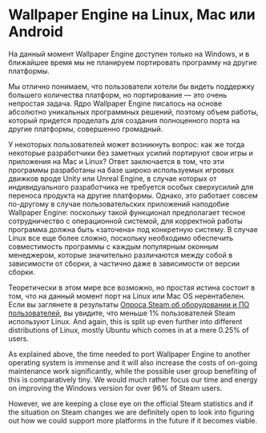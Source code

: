 # Wallpaper Engine на Linux, Mac или Android

На данный момент Wallpaper Engine доступен только на Windows, и в ближайшее время мы не планируем портировать программу на другие платформы.

Мы отлично понимаем, что пользователи хотели бы видеть поддержку большего количества платформ, но портирование — это очень непростая задача. Ядро Wallpaper Engine писалось на основе абсолютно уникальных программных решений, поэтому объем работы, который придется проделать для создания полноценного порта на другие платформы, совершенно громадный.

У некоторых пользователей может возникнуть вопрос: как же тогда некоторые разработчики без заметных усилий портируют свои игры и приложения на Mac и Linux? Ответ заключается в том, что эти программы разработаны на базе широко используемых игровых движков вроде Unity или Unreal Engine, в случае которых от индивидуального разработчика не требуется особых сверхусилий для переноса продукта на другие платформы. Однако, это работает совсем по-другому в случае пользовательских приложений наподобие Wallpaper Engine: поскольку такой функционал предполагает тесное сотрудничество с операционной системой, для корректной работы программа должна быть «заточена» под конкретную систему. В случае Linux все еще более сложно, поскольку необходимо обеспечить совместимость программы с каждым популярным оконным менеджером, которые значительно различаются между собой в зависимости от сборки, а частично даже в зависимости от версии сборки.

Теоретически в этом мире все возможно, но простая истина состоит в том, что на данный момент порт на Linux или Mac OS нерентабелен. Если вы заглянете в результаты [Опроса Steam об оборудовании и ПО пользователей](https://store.steampowered.com/hwsurvey), вы увидите, что меньше 1% пользователей Steam используют Linux. And again, this is split up even further into different distributions of Linux, mostly Ubuntu which comes in at a mere 0.25% of users.

As explained above, the time needed to port Wallpaper Engine to another operating system is immense and it will also increase the costs of on-going maintenance work significantly, while the possible user group benefiting of this is comparatively tiny. We would much rather focus our time and energy on improving the Windows version for over 96% of Steam users.

However, we are keeping a close eye on the official Steam statistics and if the situation on Steam changes we are definitely open to look into figuring out how we could support more platforms in the future if it becomes viable. 